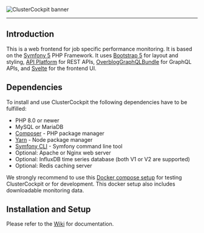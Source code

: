 ![ClusterCockpit banner](https://github.com/ClusterCockpit/ClusterCockpit/wiki/img/ClusterCockpit-banner-small.png)

--------------------------------------------------------------------------------
Introduction
--------------------------------------------------------------------------------

This is a web frontend for job specific performance monitoring. It is based on
the [Symfony 5](https://symfony.com) PHP Framework. It uses
[Bootstrap 5](http://getbootstrap.com) for layout and styling,
[API Platform](https://api-platform.com/) for REST APIs,
[OverblogGraphQLBundle](https://github.com/overblog/GraphQLBundle) for GraphQL APIs,  and
[Svelte](https://svelte.dev/) for the frontend UI.

## Dependencies

To install and use ClusterCockpit the following dependencies have to be fulfilled:
- PHP 8.0 or newer
- MySQL or MariaDB
- [Composer](https://getcomposer.org) - PHP package manager
- [Yarn](https://yarnpkg.com/) - Node package manager
- [Symfony CLI](https://symfony.com/download) - Symfony command line tool
- Optional: Apache or Nginx web server
- Optional: InfluxDB time series database (both V1 or V2 are supported)
- Optional: Redis caching server

We strongly recommend to use this [Docker compose setup](https://github.com/ClusterCockpit/cc-docker) for testing ClusterCockpit or for development.
This docker setup also includes downloadable monitoring data.

## Installation and Setup

Please refer to the [Wiki](https://github.com/ClusterCockpit/ClusterCockpit/wiki) for documentation.


